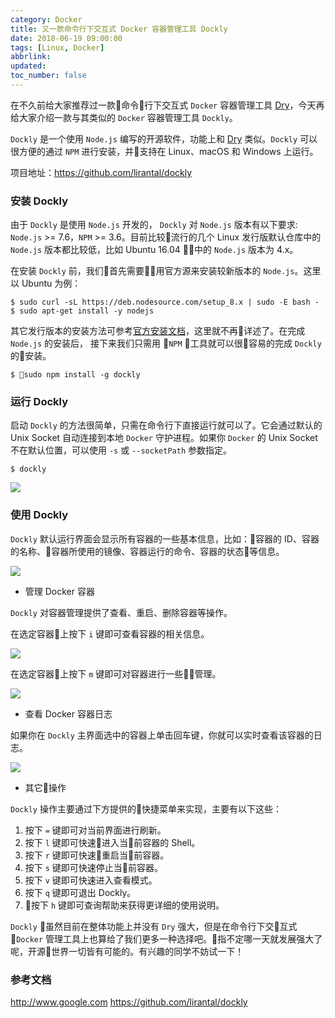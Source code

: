 ```yaml
---
category: Docker
title: 又一款命令行下交互式 Docker 容器管理工具 Dockly
date: 2018-06-19 09:00:00
tags: [Linux, Docker]
abbrlink:
updated:
toc_number: false
---
```


在不久前给大家推荐过一款命令行下交互式 `Docker` 容器管理工具 [Dry](https://mp.weixin.qq.com/s?__biz=MzI3MTI2NzkxMA==&mid=2247485950&idx=1&sn=fe6639a5c9e7c3950157701c203212b5&chksm=eac528d7ddb2a1c1e8b4984cbf7ed14a0217714c1ce0d7359ac97f97f3f86d9beff53589bdf8#rd)，今天再给大家介绍一款与其类似的 `Docker` 容器管理工具 `Dockly`。

`Dockly` 是一个使用 `Node.js` 编写的开源软件，功能上和 [Dry](https://mp.weixin.qq.com/s?__biz=MzI3MTI2NzkxMA==&mid=2247485950&idx=1&sn=fe6639a5c9e7c3950157701c203212b5&chksm=eac528d7ddb2a1c1e8b4984cbf7ed14a0217714c1ce0d7359ac97f97f3f86d9beff53589bdf8#rd) 类似。`Dockly` 可以很方便的通过 `NPM` 进行安装，并支持在 Linux、macOS 和 Windows 上运行。

项目地址：https://github.com/lirantal/dockly

### 安装 Dockly

由于 `Dockly` 是使用 `Node.js` 开发的， `Dockly` 对 `Node.js` 版本有以下要求: `Node.js` >= 7.6，`NPM` >= 3.6。目前比较流行的几个 Linux 发行版默认仓库中的 `Node.js` 版本都比较低，比如 Ubuntu 16.04 中的  `Node.js` 版本为 4.x。 

在安装 `Dockly` 前，我们首先需要用官方源来安装较新版本的 `Node.js`。这里以 Ubuntu 为例：

```
$ sudo curl -sL https://deb.nodesource.com/setup_8.x | sudo -E bash -
$ sudo apt-get install -y nodejs
```

其它发行版本的安装方法可参考[官方安装文档](https://nodejs.org/en/download/package-manager/)，这里就不再详述了。在完成 `Node.js` 的安装后， 接下来我们只需用 `NPM` 工具就可以很容易的完成 `Dockly` 的安装。

```
$ sudo npm install -g dockly
```

<!-- more -->

### 运行 Dockly

启动 `Dockly` 的方法很简单，只需在命令行下直接运行就可以了。它会通过默认的 Unix Socket 自动连接到本地 `Docker` 守护进程。如果你 `Docker` 的 Unix Socket 不在默认位置，可以使用 `-s` 或 `--socketPath` 参数指定。

```
$ dockly
```

![](https://www.hi-linux.com/img/linux/dockly1.png)

### 使用 Dockly

`Dockly` 默认运行界面会显示所有容器的一些基本信息，比如：容器的 ID、容器的名称、容器所使用的镜像、容器运行的命令、容器的状态等信息。

![](https://www.hi-linux.com/img/linux/dockly2.png)

- 管理 Docker 容器

`Dockly` 对容器管理提供了查看、重启、删除容器等操作。

在选定容器上按下 `i` 键即可查看容器的相关信息。

![](https://www.hi-linux.com/img/linux/dockly4.png)

在选定容器上按下 `m` 键即可对容器进行一些管理。

![](https://www.hi-linux.com/img/linux/dockly5.png)

- 查看 Docker 容器日志

如果你在 `Dockly` 主界面选中的容器上单击回车键，你就可以实时查看该容器的日志。

![](https://www.hi-linux.com/img/linux/dockly3.png)

- 其它操作

`Dockly` 操作主要通过下方提供的快捷菜单来实现，主要有以下这些：

1. 按下 `=` 键即可对当前界面进行刷新。
2. 按下 `l` 键即可快速进入当前容器的 Shell。
3. 按下 `r` 键即可快速重启当前容器。
4. 按下 `s` 键即可快速停止当前容器。
5. 按下 `v` 键即可快速进入查看模式。
6. 按下 `q` 键即可退出 Dockly。
7. 按下 `h` 键即可查询帮助来获得更详细的使用说明。

`Dockly` 虽然目前在整体功能上并没有 `Dry` 强大，但是在命令行下交互式  `Docker` 管理工具上也算给了我们更多一种选择吧。指不定哪一天就发展强大了呢，开源世界一切皆有可能的。有兴趣的同学不妨试一下！

### 参考文档

http://www.google.com
https://github.com/lirantal/dockly